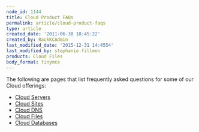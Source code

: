 ```yaml
---
node_id: 1144
title: Cloud Product FAQs
permalink: article/cloud-product-faqs
type: article
created_date: '2011-06-30 18:45:22'
created_by: RackKCAdmin
last_modified_date: '2015-12-31 14:4554'
last_modified_by: stephanie.fillmon
products: Cloud Files
body_format: tinymce
---
```


The following are pages that list frequently asked questions for some of
our Cloud offerings:

-   [Cloud
    Servers](http://www.rackspace.com/knowledge_center/product-faq/cloud-servers)
-   [Cloud
    Sites](http://www.rackspace.com/knowledge_center/product-faq/cloud-sites)
-   [Cloud DNS](http://www.rackspace.com/knowledge_center/cloud_dns_faq)
-   [Cloud
    Files](http://www.rackspace.com/knowledge_center/product-faq/cloud-files)
-   [Cloud
    Databases](http://www.rackspace.com/knowledge_center/product-faq/cloud-databases)


